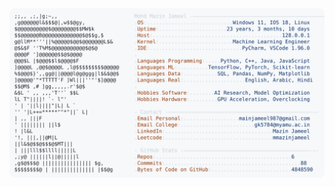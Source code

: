 <picture>
  <source srcset="https://raw.githubusercontent.com/mmazinjameel/mmazinjameel/main/dark_mode.svg?v=1739621699" media="(prefers-color-scheme: dark)">
  <img src="https://raw.githubusercontent.com/mmazinjameel/mmazinjameel/main/light_mode.svg?v=1739621699">
</picture>
